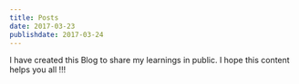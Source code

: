 ```yaml
---
title: Posts
date: 2017-03-23
publishdate: 2017-03-24
---
```


I have created this Blog to share my learnings in public. I hope this content helps you all !!!
